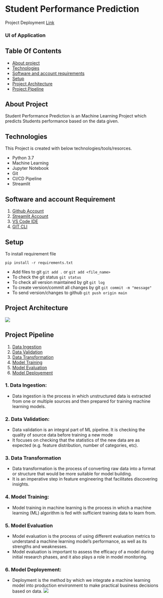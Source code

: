 # Student Performance Prediction

Project Deployment [Link](https://sahiljosan-ml-project4-end-to-end-app-fsgs27.streamlit.app/)

### UI of Application

## Table Of Contents
- [About project](#about-project)
- [Technologies](#technologies)
- [Software and account requirements](#software-and-account-requirement)
- [Setup](#setup)
- [Project Architecture](#project-architecture)
- [Project Pipeline](#project-pipeline)


## About Project
Student Performance Prediction is an Machine Learning Project which predicts Students performance based on the data given.

## Technologies 
This Project is created with below technologies/tools/resorces.
- Python 3.7 
- Machine Learning
- Jupyter Notebook
- Git
- CI/CD Pipeline
- Streamlit

## Software and account Requirement
1. [Github Account](https://github.com/Sahiljosan)
2. [Streamlit Account](https://streamlit.io/cloud)
3. [VS Code IDE](https://code.visualstudio.com/download)
4. [GIT CLI](https://git-scm.com/downloads)


## Setup
To install requirement file
```
pip install -r requirements.txt
```
- Add files to git `git add .` or `git add <file_name>`
- To check the git status `git status`
- To check all version maintained by git `git log`
- To create version/commit all changes by git `git commit -m "message"`
- To send version/changes to github `git push origin main`


## Project Architecture
![](https://i.imgur.com/LflMIV2.jpg)


## Project Pipeline
1. [Data Ingestion](#1-data-ingestion)
2. [Data Validation](#2-data-validation)
3. [Data Transformation](#3-data-transformation)
4. [Model Training](#4-model-training)
5. [Model Evaluation](#5-model-evaluation)
6. [Model Deployement](#6-model-deployement)

### 1. Data Ingestion:
- Data ingestion is the process in which unstructured data is extracted from one or multiple sources and then prepared for training machine learning models.

### 2. Data Validation:
- Data validation is an integral part of ML pipeline. It is checking the quality of source data before training a new mode
- It focuses on checking that the statistics of the new data are as expected (e.g. feature distribution, number of categories, etc).

### 3. Data Transformation
- Data transformation is the process of converting raw data into a format or structure that would be more suitable for model building.
- It is an imperative step in feature engineering that facilitates discovering insights.

### 4. Model Training:
- Model training in machine learning is the process in which a machine learning (ML) algorithm is fed with sufficient training data to learn from.

### 5. Model Evaluation
- Model evaluation is the process of using different evaluation metrics to understand a machine learning model’s performance, as well as its strengths and weaknesses.
- Model evaluation is important to assess the efficacy of a model during initial research phases, and it also plays a role in model monitoring.

### 6. Model Deployement:
- Deployment is the method by which we integrate a machine learning model into production environment to make practical business decisions based on data.
![](https://i.imgur.com/W2xglG9.png)